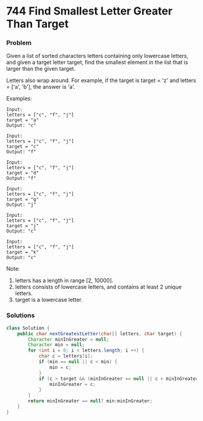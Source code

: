 # 744 Find Smallest Letter Greater Than Target

### Problem
Given a list of sorted characters letters containing only lowercase letters, and given a target letter target, find the smallest element in the list that is larger than the given target.

Letters also wrap around. For example, if the target is target = 'z' and letters = ['a', 'b'], the answer is 'a'.

Examples:
```
Input:
letters = ["c", "f", "j"]
target = "a"
Output: "c"

Input:
letters = ["c", "f", "j"]
target = "c"
Output: "f"

Input:
letters = ["c", "f", "j"]
target = "d"
Output: "f"

Input:
letters = ["c", "f", "j"]
target = "g"
Output: "j"

Input:
letters = ["c", "f", "j"]
target = "j"
Output: "c"

Input:
letters = ["c", "f", "j"]
target = "k"
Output: "c"
```
Note:
1. letters has a length in range [2, 10000].
2. letters consists of lowercase letters, and contains at least 2 unique letters.
3. target is a lowercase letter.

### Solutions
```java
class Solution {
    public char nextGreatestLetter(char[] letters, char target) {
        Character minInGreater = null;
        Character min = null;
        for (int i = 0; i < letters.length; i ++) {
            char c = letters[i];
            if (min == null || c < min) {
                min = c;
            }
            if (c > target && (minInGreater == null || c < minInGreater)) {
                minInGreater = c;
            }
        }
        return minInGreater == null? min:minInGreater;
    }
}
```